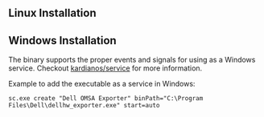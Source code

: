 ## Linux Installation
<!-- TODO -->

## Windows Installation

The binary supports the proper events and signals for using as a Windows service. Checkout [kardianos/service](https://github.com/kardianos/service) for more information.

Example to add the executable as a service in Windows:

```console
sc.exe create "Dell OMSA Exporter" binPath="C:\Program Files\Dell\dellhw_exporter.exe" start=auto
```